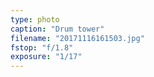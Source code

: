 ```yaml
---
type: photo
caption: "Drum tower"
filename: "20171116161503.jpg"
fstop: "f/1.8"
exposure: "1/17"
---
```

